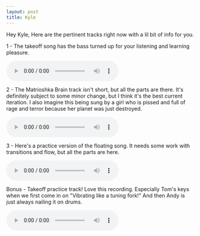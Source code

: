 ```yaml
---
layout: post
title: Kyle
---
```

Hey Kyle, Here are the pertinent tracks right now with a lil bit of info for you.  

1 - The takeoff song has the bass turned up for your listening and learning pleasure.  

<audio controls>
<source src="{{ site.baseurl }}/audio/takeoff-bass.mp3" type="audio/mpeg">
</audio>

2 - The Matrioshka Brain track isn't short, but all the parts are there. It's definitely subject to some minor change, but I think it's the best current iteration. I also imagine this being sung by a girl who is pissed and full of rage and terror because her planet was just destroyed.  

<audio controls>
<source src="{{ site.baseurl }}/audio/m-brain-long-solo.mp3" type="audio/mpeg">
</audio>

3 - Here's a practice version of the floating song. It needs some work with transitions and flow, but all the parts are here.  

<audio controls>
<source src="{{ site.baseurl }}/audio/floating-band1.mp3" type="audio/mpeg">
</audio>

Bonus - Takeoff practice track! Love this recording. Especially Tom's keys when we first come in on "Vibrating like a tuning fork!" And then Andy is just always nailing it on drums.  

<audio controls>
<source src="{{ site.baseurl }}/audio/liftoff-band1.mp3" type="audio/mpeg">
</audio>
